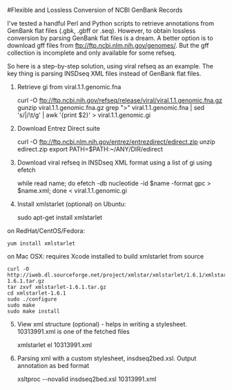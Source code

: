 #Flexible and Lossless Conversion of NCBI GenBank Records

I've tested a handful Perl and Python scripts to retrieve annotations from GenBank flat files (.gbk, .gbff or .seq). However, to obtain lossless conversion by parsing GenBank flat files is a dream. A better option is to download gff files from ftp://ftp.ncbi.nlm.nih.gov/genomes/. But the gff collection is incomplete and only available for some refseq.

So here is a step-by-step solution, using viral refseq as an example. The key thing is parsing INSDseq XML files instead of GenBank flat files.

1. Retrieve gi from viral.1.1.genomic.fna

    curl -O ftp://ftp.ncbi.nih.gov/refseq/release/viral/viral.1.1.genomic.fna.gz
    gunzip viral.1.1.genomic.fna.gz
    grep ">" viral.1.1.genomic.fna | sed 's/|/\t/g' | awk '{print $2}' > viral.1.1.genomic.gi

2. Download Entrez Direct suite

    curl -O ftp://ftp.ncbi.nlm.nih.gov/entrez/entrezdirect/edirect.zip
    unzip edirect.zip
    export PATH=$PATH:~/ANY/DIR/edirect
    
3. Download viral refseq in INSDseq XML format using a list of gi using efetch
    
    while read name; do
        efetch -db nucleotide -id $name -format gpc > $name.xml;
    done < viral.1.1.genomic.gi 

4. Install xmlstarlet (optional)
on Ubuntu:
    
    sudo apt-get install xmlstarlet

on RedHat/CentOS/Fedora:
    
    yum install xmlstarlet

on Mac OSX: requires Xcode installed to build xmlstarlet from source
    
    curl -O http://iweb.dl.sourceforge.net/project/xmlstar/xmlstarlet/1.6.1/xmlstarlet-1.6.1.tar.gz
    tar zxvf xmlstarlet-1.6.1.tar.gz
    cd xmlstarlet-1.6.1
    sudo ./configure
    sudo make
    sudo make install
    
5. View xml structure (optional) - helps in writing a stylesheet. 10313991.xml is one of the fetched files
    
    xmlstarlet el 10313991.xml

6. Parsing xml with a custom stylesheet, insdseq2bed.xsl. Output annotation as bed format
    
    xsltproc --novalid insdseq2bed.xsl 10313991.xml
